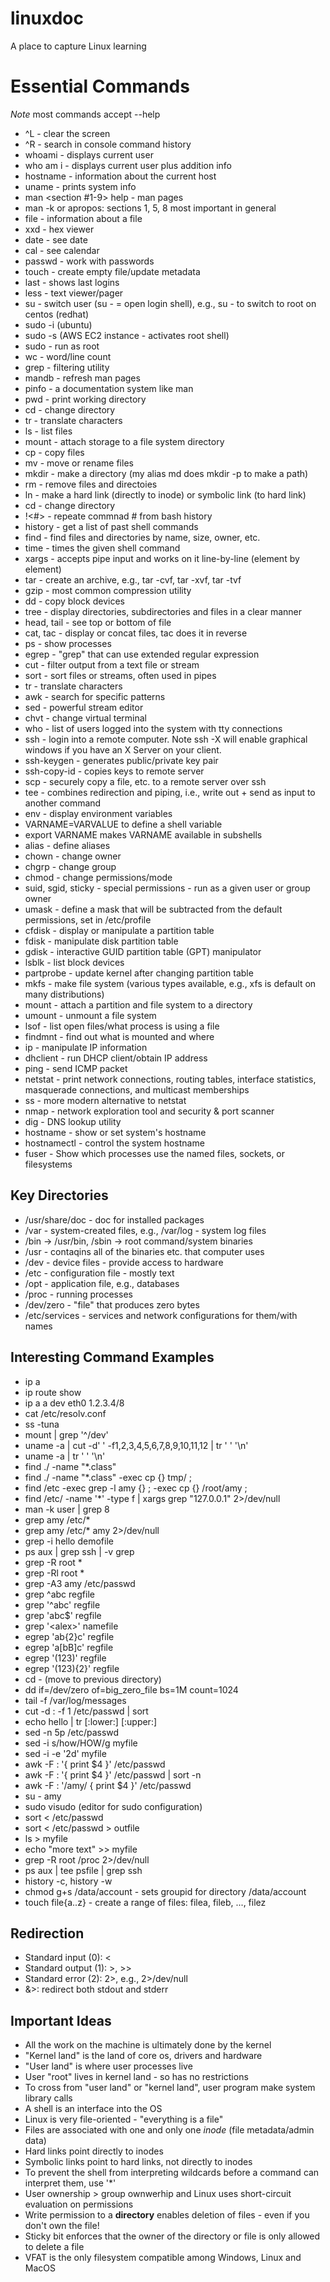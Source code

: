 # linuxdoc
A place to capture Linux learning

# Essential Commands
*Note* most commands accept --help

* ^L - clear the screen
* ^R - search in console command history
* whoami - displays current user
* who am i - displays current user plus addition info
* hostname - information about the current host
* uname - prints system info
* man <section #1-9> help - man pages
* man -k <keyword> or apropos: sections 1, 5, 8 most important in general
* file - information about a file
* xxd - hex viewer
* date - see date
* cal - see calendar
* passwd - work with passwords
* touch - create empty file/update metadata
* last - shows last logins
* less - text viewer/pager
* su - switch user (su - = open login shell), e.g., su - to switch to root on centos (redhat)
* sudo -i (ubuntu)
* sudo -s (AWS EC2 instance - activates root shell)
* sudo <cmd> - run <cmd> as root
* wc - word/line count
* grep - filtering utility
* mandb - refresh man pages
* pinfo - a documentation system like man
* pwd - print working directory
* cd - change directory
* tr - translate characters
* ls - list files
* mount - attach storage to a file system directory
* cp - copy files
* mv - move or rename files
* mkdir - make a directory (my alias md does mkdir -p to make a path)
* rm - remove files and directoies
* ln - make a hard link (directly to inode) or symbolic link (to hard link)
* cd - change directory 
* !<#> - repeate commnad # from bash history
* history - get a list of past shell commands
* find - find files and directories by name, size, owner, etc.
* time <command> - times the given shell command
* xargs - accepts pipe input and works on it line-by-line (element by element)
* tar - create an archive, e.g., tar -cvf, tar -xvf, tar -tvf 
* gzip - most common compression utility
* dd - copy block devices
* tree - display directories, subdirectories and files in a clear manner
* head, tail - see top or bottom of file
* cat, tac - display or concat files, tac does it in reverse
* ps - show processes
* egrep - "grep" that can use extended regular expression
* cut - filter output from a text file or stream
* sort - sort files or streams, often used in pipes
* tr - translate characters
* awk - search for specific patterns
* sed - powerful stream editor
* chvt - change virtual terminal
* who - list of users logged into the system with tty connections
* ssh - login into a remote computer. Note ssh -X will enable graphical windows if
you have an X Server on your client. 
* ssh-keygen - generates public/private key pair
* ssh-copy-id - copies keys to remote server 
* scp - securely copy a file, etc. to a remote server over ssh
* tee - combines redirection and piping, i.e., write out + send as input to another command
* env - display environment variables
* VARNAME=VARVALUE to define a shell variable
* export VARNAME makes VARNAME available in subshells
* alias - define aliases
* chown - change owner
* chgrp - change group
* chmod - change permissions/mode
* suid, sgid, sticky - special permissions - run as a given user or group owner
* umask - define a mask that will be subtracted from the default permissions, set in /etc/profile
* cfdisk - display or manipulate a partition table
* fdisk - manipulate disk partition table
* gdisk - interactive GUID partition table (GPT) manipulator 
* lsblk - list block devices
* partprobe - update kernel after changing partition table
* mkfs - make file system (various types available, e.g., xfs is default on many distributions)
* mount - attach a partition and file system to a directory
* umount - unmount a file system
* lsof - list open files/what process is using a file
* findmnt - find out what is mounted and where
* ip - manipulate IP information
* dhclient - run DHCP client/obtain IP address
* ping - send ICMP packet
* netstat - print network connections, routing tables, interface statistics, masquerade connections, and multicast memberships
* ss - more modern alternative to netstat
* nmap - network exploration tool and security & port scanner
* dig - DNS lookup utility
* hostname - show or set system's hostname
* hostnamectl - control the system hostname
* fuser - Show which processes use the named files, sockets, or filesystems 
  
## Key Directories
* /usr/share/doc - doc for installed packages
* /var - system-created files, e.g., /var/log - system log files
* /bin -> /usr/bin, /sbin -> root command/system binaries
* /usr - contaqins all of the binaries etc. that computer uses
* /dev - device files - provide access to hardware
* /etc - configuration file - mostly text
* /opt - application file, e.g., databases
* /proc - running processes
* /dev/zero - "file" that produces zero bytes 
* /etc/services - services and network configurations for them/with names

## Interesting Command Examples
* ip a
* ip route show
* ip a a dev eth0 1.2.3.4/8
* cat /etc/resolv.conf
* ss -tuna
* mount | grep '^/dev'
* uname -a | cut -d' ' -f1,2,3,4,5,6,7,8,9,10,11,12 | tr ' ' '\n' 
* uname -a | tr ' ' '\n' 
* find ./ -name "\*.class" 
* find ./ -name "\*.class" -exec cp {} tmp/ \; 
* find /etc -exec grep -l amy {} \; -exec cp {} /root/amy \;
* find /etc/ -name '\*' -type f | xargs grep "127.0.0.1" 2>/dev/null
* man -k user | grep 8
* grep amy /etc/* 
* grep amy /etc/* amy 2>/dev/null
* grep -i hello demofile
* ps aux | grep ssh | -v grep
* grep -R root *
* grep -Rl root *
* grep -A3 amy /etc/passwd
* grep ^abc regfile
* grep '^abc' regfile
* grep 'abc$' regfile
* grep '\<alex\>' namefile
* egrep 'ab{2}c' regfile
* egrep 'a[bB]c' regfile
* egrep '(123)' regfile
* egrep '(123){2}' regfile
* cd - (move to previous directory)
* dd if=/dev/zero of=big_zero_file bs=1M count=1024
* tail -f /var/log/messages
* cut -d : -f 1 /etc/passwd | sort
* echo hello | tr [:lower:] [:upper:]
* sed -n 5p /etc/passwd
* sed -i s/how/HOW/g myfile
* sed -i -e '2d' myfile
* awk -F : '{ print $4 }' /etc/passwd
* awk -F : '{ print $4 }' /etc/passwd | sort -n
* awk -F : '/amy/ { print $4 }' /etc/passwd 
* su - amy
* sudo visudo (editor for sudo configuration)
* sort < /etc/passwd
* sort < /etc/passwd > outfile
* ls > myfile
* echo "more text" >> myfile
* grep -R root /proc 2>/dev/null
* ps aux | tee psfile | grep ssh
* history -c, history -w 
* chmod g+s /data/account - sets groupid for directory /data/account
* touch file{a..z} - create a range of files: filea, fileb, ..., filez

## Redirection
* Standard input (0): <
* Standard output (1): >, >>
* Standard error (2): 2>, e.g., 2>/dev/null
* &>: redirect both stdout and stderr

## Important Ideas
* All the work on the machine is ultimately done by the kernel
* "Kernel land" is the land of core os, drivers and hardware
* "User land" is where user processes live
* User "root" lives in kernel land - so has no restrictions
* To cross from "user land" or "kernel land", user program make system library calls
* A shell is an interface into the OS
* Linux is very file-oriented - "everything is a file"
* Files are associated with one and only one *inode* (file metadata/admin data)
* Hard links point directly to inodes
* Symbolic links point to hard links, not directly to inodes
* To prevent the shell from interpreting wildcards before a command can interpret them, use '*'
* User ownership > group ownwerhip and Linux uses short-circuit evaluation on permissions
* Write permission to a **directory** enables deletion of files - even if you don't own the file!
* Sticky bit enforces that the owner of the directory or file is only allowed to delete a file
* VFAT is the only filesystem compatible among Windows, Linux and MacOS
